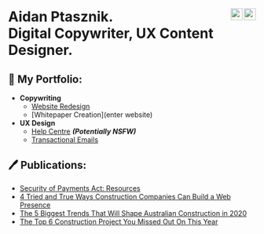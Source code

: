 <h1>Aidan Ptasznik.
<a href="https://linkedin.com/in/aidan-ptasznik">
<img align="right" alt="AidanPtasznik | LinkedIn" width="24px" src="https://cdn.jsdelivr.net/npm/simple-icons@8.5.0/icons/linkedin.svg" /></a>
<a href="mailto:aidanptasznik@gmail.com">
<img align="right" alt="AidanPtasznik | Gmail" width="24px" src="https://cdn.jsdelivr.net/npm/simple-icons@8.5.0/icons/gmail.svg" /></a>
<br/>
Digital Copywriter, UX Content Designer.
</h1>

<h2>📓 My Portfolio:</h2>

- <b>Copywriting</b>
  - [Website Redesign](https://github.com/aidan-hp/website-redesign)
  - [Whitepaper Creation](enter website)
- <b>UX Design</b>
  - [Help Centre](https://github.com/joshmadakor1/4chan-Image-Analysis-Middleware-C964) <b><i>(Potentially NSFW)</b></i>
  - [Transactional Emails](#copywriting)

<h2>🖊 Publications:</h2>

- [Security of Payments Act: Resources](https://www.felix.net/project-news/security-of-payments-act-resources)
- [4 Tried and True Ways Construction Companies Can Build a Web Presence](https://www.felix.net/project-news/4-tried-true-ways-construction-companies-can-build-a-web-presence)
- [The 5 Biggest Trends That Will Shape Australian Construction in 2020](https://www.felix.net/project-news/the-5-biggest-trends-that-will-shape-australian-construction-in-2020)
- [The Top 6 Construction Project You Missed Out On This Year](https://www.felix.net/project-news/the-top-6-construction-projects-you-missed-out-on-this-year)
<!--

Thank you for taking a look at my profile! 

